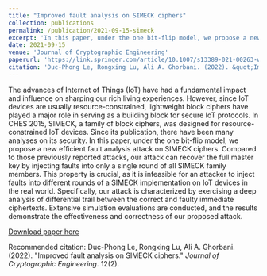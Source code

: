 ```yaml
---
title: "Improved fault analysis on SIMECK ciphers"
collection: publications
permalink: /publication/2021-09-15-simeck
excerpt: 'In this paper, under the one bit-flip model, we propose a new efficient fault analysis attack on SIMECK ciphers. Compared to those previously reported attacks, our attack can recover the full master key by injecting faults into only a single round of all SIMECK family members.'
date: 2021-09-15
venue: 'Journal of Cryptographic Engineering'
paperurl: 'https://link.springer.com/article/10.1007/s13389-021-00263-w'
citation: 'Duc-Phong Le, Rongxing Lu, Ali A. Ghorbani. (2022). &quot;Improved fault analysis on SIMECK ciphers.&quot; <i>Journal 1</i>. 12(2).'
---
```

The advances of Internet of Things (IoT) have had a fundamental impact and influence on sharping our rich living experiences. However, since IoT devices are usually resource-constrained, lightweight block ciphers have played a major role in serving as a building block for secure IoT protocols. In CHES 2015, SIMECK, a family of block ciphers, was designed for resource-constrained IoT devices. Since its publication, there have been many analyses on its security. In this paper, under the one bit-flip model, we propose a new efficient fault analysis attack on SIMECK ciphers. Compared to those previously reported attacks, our attack can recover the full master key by injecting faults into only a single round of all SIMECK family members. This property is crucial, as it is infeasible for an attacker to inject faults into different rounds of a SIMECK implementation on IoT devices in the real world. Specifically, our attack is characterized by exercising a deep analysis of differential trail between the correct and faulty immediate ciphertexts. Extensive simulation evaluations are conducted, and the results demonstrate the effectiveness and correctness of our proposed attack.

[Download paper here](http://dple.github.io/files/simeck.pdf)

Recommended citation: Duc-Phong Le, Rongxing Lu, Ali A. Ghorbani. (2022). "Improved fault analysis on SIMECK ciphers." <i>Journal of Cryptographic Engineering</i>. 12(2).